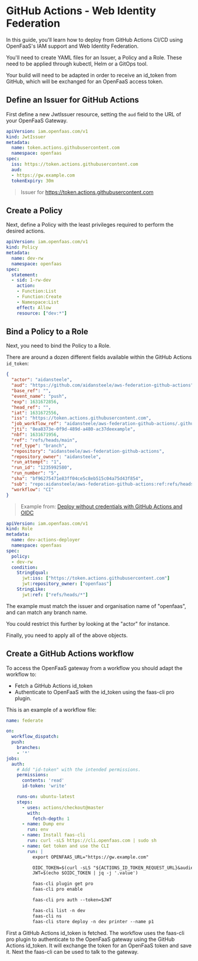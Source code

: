 # GitHub Actions - Web Identity Federation

In this guide, you'll learn how to deploy from GitHub Actions CI/CD using OpenFaaS's IAM support and Web Identity Federation. 

You'll need to create YAML files for an Issuer, a Policy and a Role. These need to be applied through kubectl, Helm or a GitOps tool.

Your build will need to be adapted in order to receive an id_token from GitHub, which will be exchanged for an OpenFaaS access token.

## Define an Issuer for GitHub Actions

First define a new JwtIssuer resource, setting the `aud` field to the URL of your OpenFaaS Gateway.

```yaml
apiVersion: iam.openfaas.com/v1
kind: JwtIssuer
metadata:
  name: token.actions.githubusercontent.com
  namespace: openfaas
spec:
  iss: https://token.actions.githubusercontent.com
  aud:
  - https://gw.example.com
  tokenExpiry: 30m
```

> Issuer for https://token.actions.githubusercontent.com

## Create a Policy

Next, define a Policy with the least privileges required to perform the desired actions.

```yaml
apiVersion: iam.openfaas.com/v1
kind: Policy
metadata:
  name: dev-rw
  namespace: openfaas
spec:
  statement:
  - sid: 1-rw-dev
    action:
    - Function:List
    - Function:Create
    - Namespace:List
    effect: Allow
    resource: ["dev:*"]
```

## Bind a Policy to a Role

Next, you need to bind the Policy to a Role.

There are around a dozen different fields available within the GitHub Actions `id_token`:

```json
{
  "actor": "aidansteele",
  "aud": "https://github.com/aidansteele/aws-federation-github-actions",
  "base_ref": "",
  "event_name": "push",
  "exp": 1631672856,
  "head_ref": "",
  "iat": 1631672556,
  "iss": "https://token.actions.githubusercontent.com",
  "job_workflow_ref": "aidansteele/aws-federation-github-actions/.github/workflows/test.yml@refs/heads/main",
  "jti": "8ea8373e-0f9d-489d-a480-ac37deexample",
  "nbf": 1631671956,
  "ref": "refs/heads/main",
  "ref_type": "branch",
  "repository": "aidansteele/aws-federation-github-actions",
  "repository_owner": "aidansteele",
  "run_attempt": "1",
  "run_id": "1235992580",
  "run_number": "5",
  "sha": "bf96275471e83ff04ce5c8eb515c04a75d43f854",
  "sub": "repo:aidansteele/aws-federation-github-actions:ref:refs/heads/main",
  "workflow": "CI"
}
```

> Example from: [Deploy without credentials with GitHub Actions and OIDC](https://blog.alexellis.io/deploy-without-credentials-using-oidc-and-github-actions/)

```yaml
apiVersion: iam.openfaas.com/v1
kind: Role
metadata:
  name: dev-actions-deployer
  namespace: openfaas
spec:
  policy:
  - dev-rw
  condition:
    StringEqual:
      jwt:iss: ["https://token.actions.githubusercontent.com"]
      jwt:repository_owner: ["openfaas"]
    StringLike:
      jwt:ref: ["refs/heads/*"]
```

The example must match the issuer and organisation name of "openfaas", and can match any branch name.

You could restrict this further by looking at the "actor" for instance.

Finally, you need to apply all of the above objects.

## Create a GitHub Actions workflow

To access the OpenFaaS gateway from a workflow you should adapt the workflow to:

- Fetch a GitHub Actions id_token
- Authenticate to OpenFaaS with the id_token using the faas-cli pro plugin.

This is an example of a workflow file:
```yaml
name: federate

on:
  workflow_dispatch:
  push:
    branches:
    - '*'
jobs:
  auth:
    # Add "id-token" with the intended permissions.
    permissions:
      contents: 'read'
      id-token: 'write'

    runs-on: ubuntu-latest
    steps:
      - uses: actions/checkout@master
        with:
          fetch-depth: 1
      - name: Dump env
        run: env
      - name: Install faas-cli
        run: curl -sLS https://cli.openfaas.com | sudo sh          
      - name: Get token and use the CLI
        run: |
          export OPENFAAS_URL="https://gw.example.com"

          OIDC_TOKEN=$(curl -sLS "${ACTIONS_ID_TOKEN_REQUEST_URL}&audience=$OPENFAAS_URL" -H "User-Agent: actions/oidc-client" -H "Authorization: Bearer $ACTIONS_ID_TOKEN_REQUEST_TOKEN")
          JWT=$(echo $OIDC_TOKEN | jq -j '.value')

          faas-cli plugin get pro
          faas-cli pro enable

          faas-cli pro auth --token=$JWT

          faas-cli list -n dev
          faas-cli ns
          faas-cli store deploy -n dev printer --name p1
```

First a GitHub Actions id_token is fetched. The workflow uses the faas-cli pro plugin to authenticate to the OpenFaaS gateway using the GitHub Actions id_token. It will exchange the token for an OpenFaaS token and save it. Next the faas-cli can be used to talk to the gateway.
